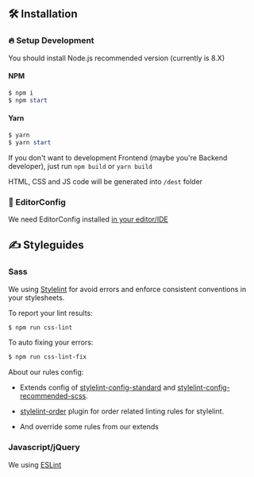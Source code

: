
## 🛠 Installation

### 🔥 Setup Development

You should install Node.js recommended version (currently is 8.X)

#### NPM

```powershell
$ npm i
$ npm start
```

#### Yarn

```powershell
$ yarn
$ yarn start
```

If you don't want to development Frontend (maybe you're Backend developer), just run `npm build` or `yarn build`

HTML, CSS and JS code will be generated into `/dest` folder

### 🙏 EditorConfig

We need EditorConfig installed [in your editor/IDE](http://editorconfig.org/#download)

## ✍️ Styleguides

### Sass

We using [Stylelint](https://stylelint.io/) for avoid errors and enforce consistent conventions in your stylesheets.

To report your lint results:

```powershell
$ npm run css-lint
```

To auto fixing your errors:

```powershell
$ npm run css-lint-fix
```

About our rules config:

-   Extends config of [stylelint-config-standard](https://github.com/stylelint/stylelint-config-standard) and [stylelint-config-recommended-scss](https://github.com/kristerkari/stylelint-config-recommended-scss).
    
-   [stylelint-order](https://github.com/hudochenkov/stylelint-order) plugin for order related linting rules for stylelint.
    
-   And override some rules from our extends
    

### Javascript/jQuery

We using [ESLint](https://eslint.org/)
